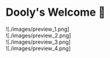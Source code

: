 # Dooly's Welcome 🦖

![./images/preview_1.png]  
![./images/preview_2.png]  
![./images/preview_3.png]  
![./images/preview_4.png]  
